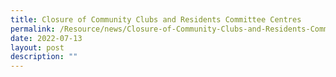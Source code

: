 ```yaml
---
title: Closure of Community Clubs and Residents Committee Centres
permalink: /Resource/news/Closure-of-Community-Clubs-and-Residents-Committee-Centres
date: 2022-07-13
layout: post
description: ""
---
```

